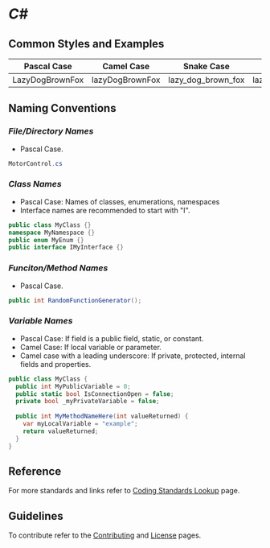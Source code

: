 # *C&#35;*

## **Common Styles and Examples**

Pascal Case       | Camel Case      | Snake Case         |   Lower Case    |  Caps Case 
:----------------:|:---------------:|:------------------:|:---------------:|:----------------:
LazyDogBrownFox   | lazyDogBrownFox | lazy_dog_brown_fox | lazydogbrownfox | LAZYDOGBROWNFOX

## **Naming Conventions**

### *File/Directory Names*
* Pascal Case.
```C#
MotorControl.cs
```

### *Class Names*
* Pascal Case: Names of classes, enumerations, namespaces
* Interface names are recommended to start with "I".
```C#
public class MyClass {}
namespace MyNamespace {}
public enum MyEnum {}
public interface IMyInterface {}
```

### *Funciton/Method Names*
* Pascal Case.
```C# 
public int RandomFunctionGenerator();
```

### *Variable Names*
* Pascal Case: If field is a public field, static, or constant.
* Camel Case: If local variable or parameter.
* Camel case with a leading underscore: If private, protected, internal fields and properties. 
```C#
public class MyClass {
  public int MyPublicVariable = 0;
  public static bool IsConnectionOpen = false;
  private bool _myPrivateVariable = false;
  
  public int MyMethodNameHere(int valueReturned) {
    var myLocalVariable = "example";
    return valueReturned;
  }
}
```

## **Reference**
For more standards and links refer to [Coding Standards Lookup](Coding_Standards.md/#C&#35) page.

## **Guidelines**
To contribute refer to the [Contributing](guidelines/CONTRIBUTING.md) and [License](guidelines/LICENSE) pages.